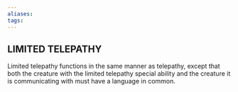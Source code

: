 ```yaml
---
aliases: 
tags: 
---
```

## LIMITED TELEPATHY

Limited telepathy functions in the same manner as telepathy, except that both the creature with the limited telepathy special ability and the creature it is communicating with must have a language in common.